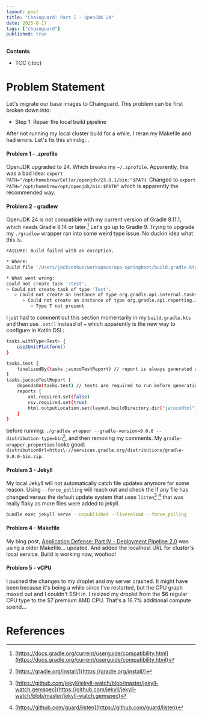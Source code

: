 ```yaml
---
layout: post
title: "Chainguard: Part I - OpenJDK 24"
date: 2025-8-17
tags: ["chainguard"]
published: true
---
```


**Contents**
* TOC
{:toc}

# Problem Statement
Let's migrate our base images to Chainguard. This problem can be first broken down into:

* Step 1: Repair the local build pipeline

After not running my local cluster build for a while, I reran my Makefile and had errors. Let's fix this shindig...

#### Problem 1 - .zprofile
OpenJDK upgraded to 24. Which breaks my `~/.zprofile`. Apparently, this was a bad idea: `export PATH="/opt/homebrew/Cellar/openjdk/23.0.1/bin:"$PATH`. Changed to `export PATH="/opt/homebrew/opt/openjdk/bin:$PATH"` which is apparently the recommended way.

#### Problem 2 - gradlew
OpenJDK 24 is not compatible with my current version of Gradle 8.11.1, which needs Gradle 8.14 or later.[^1] Let's go up to Gradle 9. Trying to upgrade my `./gradlew` wrapper ran into some weird type issue. No duckin idea what this is.

```bash
FAILURE: Build failed with an exception.

* Where:
Build file '/Users/jacksonkuo/workspace/app-springboot/build.gradle.kts' line: 52

* What went wrong:
Could not create task ':test'.
> Could not create task of type 'Test'.
   > Could not create an instance of type org.gradle.api.internal.tasks.testing.DefaultTestTaskReports.
      > Could not create an instance of type org.gradle.api.reporting.internal.DefaultReportContainer.
         > Type T not present
```

I just had to comment out this section momentarily in my `build.gradle.kts` and then use `.set()` instead of `=` which apparently is the new way to configure in Kotlin DSL:

```bash
tasks.withType<Test> {
	useJUnitPlatform()
}

tasks.test {
    finalizedBy(tasks.jacocoTestReport) // report is always generated after tests run
}
tasks.jacocoTestReport {
    dependsOn(tasks.test) // tests are required to run before generating the report
	reports {
        xml.required.set(false)
        csv.required.set(true)
        html.outputLocation.set(layout.buildDirectory.dir("jacocoHtml"))
    }
}
```

before running: `./gradlew wrapper --gradle-version=9.0.0 --distribution-type=bin`[^2], and then removing my comments. My `gradle-wrapper.properties` looks good: `distributionUrl=https\://services.gradle.org/distributions/gradle-9.0.0-bin.zip`.

#### Problem 3 - Jekyll
My local Jekyll will not automatically catch file updates anymore for some reason. Using `--force_polling` will reach out and check the if any file has changed versus the default update system that uses `listen`[^3] [^4] that was really flaky as more files were added to jekyll.

```bash
bundle exec jekyll serve --unpublished --livereload --force_polling
```

#### Problem 4 - Makefile
My blog post, [Application Defense: Part IV -  Deployment Pipeline 2.0](https://jacksonkuo.github.io/blog/2025/02/04/app-defense-part-4.html) was using a older Makefile... updated. And added the localhost URL for cluster's local service. Build is working now, woohoo!

#### Problem 5 - vCPU
I pushed the changes to my droplet and my server crashed. It might have been because it's being a while since I've restarted, but the CPU graph maxed out and I couldn't SSH in. I resized my droplet from the $6 regular CPU type to the $7 premium AMD CPU. That's a 16.7% additional compute spend...

# References
[^1]: [https://docs.gradle.org/current/userguide/compatibility.html](https://docs.gradle.org/current/userguide/compatibility.html)

[^2]: [https://gradle.org/install/](https://gradle.org/install/)

[^3]: [https://github.com/jekyll/jekyll-watch/blob/master/jekyll-watch.gemspec](https://github.com/jekyll/jekyll-watch/blob/master/jekyll-watch.gemspec)

[^4]: [https://github.com/guard/listen](https://github.com/guard/listen)

